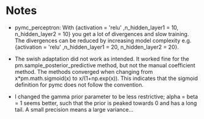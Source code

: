 # Notes

- pymc_perceptron: With {activation = 'relu' ,n_hidden_layer1 = 10, n_hidden_layer2 = 10} you get a lot of divergences and slow training. The divergences can be reduced by increasing model complexity  e.g. {activation = 'relu' ,n_hidden_layer1 = 20, n_hidden_layer2 = 20}.

- The swish adaptation did not work as intended. It worked fine for the pm.sample_posterior_predictive method, but not the manual coefficient method. The methods converged when changing from x*pm.math.sigmoid(x) to x/(1+np.exp(x)). This indicates that the sigmoid definition for pymc does not follow the convention.

- I changed the gamma prior parameter to be less restrictive; alpha = beta = 1 seems better, such that the prior is peaked towards 0 and has a long tail. A small precision means a large variance...